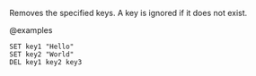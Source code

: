 Removes the specified keys.
A key is ignored if it does not exist.

@examples

```cli
SET key1 "Hello"
SET key2 "World"
DEL key1 key2 key3
```
